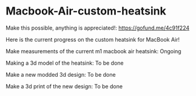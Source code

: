 # Macbook-Air-custom-heatsink
Make this possible, anything is appreciated!: https://gofund.me/4c91f224 

Here is the current progress on the custom heatsink for MacBook Air! 

Make measurements of the current m1 macbook air heatsink: Ongoing

Making a 3d model of the heatsink: To be done

Make a new modded 3d design: To be done

Make a 3d print of the new design: To be done

